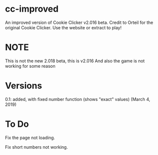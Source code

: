 # cc-improved
An improved version of Cookie Clicker v2.016 beta. Credit to Orteil for the original Cookie Clicker. Use the website or extract to play!
# NOTE
This is not the new 2.018 beta, this is v2.016
And also the game is not working for some reason
# Versions
0.1: added, with fixed number function (shows "exact" values) (March 4, 2019)
# To Do
Fix the page not loading.

Fix short numbers not working.
